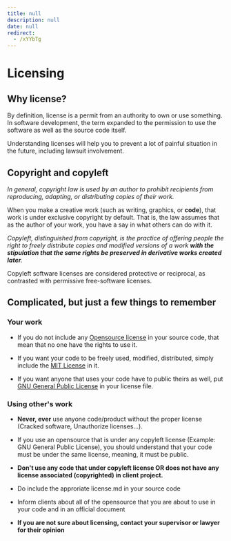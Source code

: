 ```yaml
---
title: null
description: null
date: null
redirect:
  - /xYYbTg
---
```


# Licensing

## Why license?

By definition, license is a permit from an authority to own or use something. In software development, the term expanded to the permission to use the software as well as the source code itself.

Understanding licenses will help you to prevent a lot of painful situation in the future, including lawsuit involvement.

## Copyright and copyleft

_In general, copyright law is used by an author to prohibit recipients from reproducing, adapting, or distributing copies of their work._

When you make a creative work (such as writing, graphics, or **code**), that work is under exclusive copyright by default. That is, the law assumes that as the author of your work, you have a say in what others can do with it.

_Copyleft, distinguished from copyright, is the practice of offering people the right to freely distribute copies and modified versions of a work **with the stipulation that the same rights be preserved in derivative works created later**._

Copyleft software licenses are considered protective or reciprocal, as contrasted with permissive free-software licenses.

## Complicated, but just a few things to remember

### Your work

- If you do not include any [Opensource license](https://opensource.org/licenses) in your source code, that mean that no one have the rights to use it.

- If you want your code to be freely used, modified, distributed, simply include the [MIT License](https://opensource.org/licenses/MIT) in it.

- If you want anyone that uses your code have to public theirs as well, put [GNU General Public License](https://opensource.org/licenses/GPL-3.0) in your license file.

### Using other's work

- **Never, ever** use anyone code/product without the proper license (Cracked software, Unauthorize licenses...).

- If you use an opensource that is under any copyleft license (Example: GNU General Public License), you should understand that your code must be under the same license, meaning, it must be public.
- **Don't use any code that under copyleft license OR does not have any license associated (copyrighted) in client project.**
- Do include the approriate license.md in your source code
- Inform clients about all of the opensource that you are about to use in your code and in an official document
- **If you are not sure about licensing, contact your supervisor or lawyer for their opinion**
